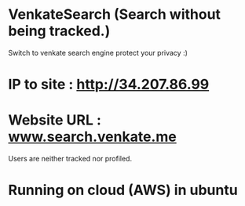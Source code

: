 # VenkateSearch (Search without being tracked.)



Switch to venkate search engine protect your privacy :)

# IP to site : http://34.207.86.99
# Website URL : www.search.venkate.me

 Users are neither tracked nor profiled.

# Running on cloud (AWS) in ubuntu 


